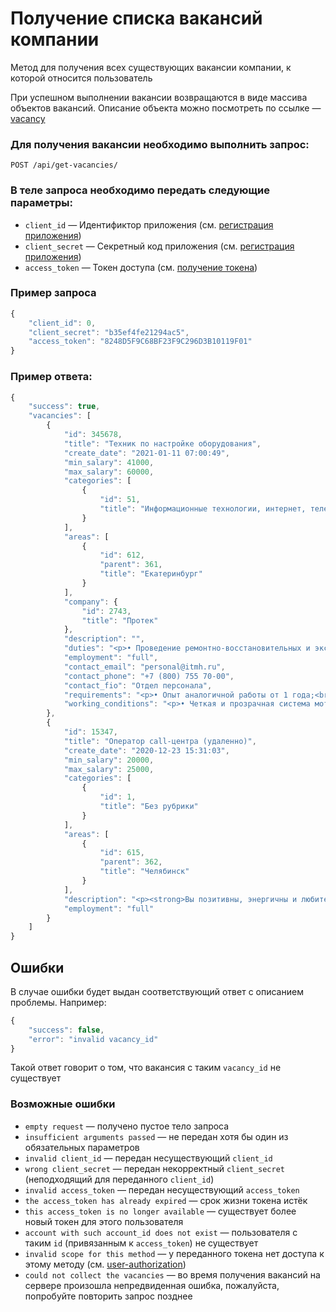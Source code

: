 # Получение списка вакансий компании

Метод для получения всех существующих вакансии компании, к которой относится пользователь

При успешном выполнении вакансии возвращаются в виде массива объектов вакансий. Описание объекта можно посмотреть по ссылке — [vacancy](https://github.com/len0xx/career-api/blob/main/docs/vacancy.md)

### Для получения вакансии необходимо выполнить запрос:
```
POST /api/get-vacancies/
```

### В теле запроса необходимо передать следующие параметры:
* `client_id` — Идентификтор приложения (см. [регистрация приложения](https://xn--80adjbxl0aeb4ii6a.xn--p1ai/wp-admin/admin.php?page=apps))
* `client_secret` — Секретный код приложения (см. [регистрация приложения](https://xn--80adjbxl0aeb4ii6a.xn--p1ai/wp-admin/admin.php?page=apps))
* `access_token` — Токен доступа (см. [получение токена](https://github.com/len0xx/career-api/blob/main/docs/auth.md))

### Пример запроса
```javascript
{
    "client_id": 0,
    "client_secret": "b35ef4fe21294ac5",
    "access_token": "8248D5F9C68BF23F9C296D3B10119F01"
}
```

### Пример ответа:
```javascript
{
    "success": true,
    "vacancies": [
        {
            "id": 345678,
            "title": "Техник по настройке оборудования",
            "create_date": "2021-01-11 07:00:49",
            "min_salary": 41000,
            "max_salary": 60000,
            "categories": [
                {
                    "id": 51,
                    "title": "Информационные технологии, интернет, телеком"
                }
            ],
            "areas": [
                {
                    "id": 612,
                    "parent": 361,
                    "title": "Екатеринбург"
                }
            ],
            "company": {
                "id": 2743,
                "title": "Протек"
            },
            "description": "",
            "duties": "<p>• Проведение ремонтно-восстановительных и эксплуатационных работ на линиях связи и оборудовании клиентов (ПК, маршрутизаторы и пр.) в установленный регламентом срок и в соответствии с принятыми нормами эксплуатации объектов связи;<br \/>\n• Дежурства по заранее утвержденному графику.<\/p>\n",
            "employment": "full",
            "contact_email": "personal@itmh.ru",
            "contact_phone": "+7 (800) 755 70-00",
            "contact_fio": "Отдел персонала",
            "requirements": "<p>• Опыт аналогичной работы от 1 года;<br \/>\n• Уверенное владение контрольно-измерительными приборами для диагностики неисправностей на медных и оптических линиях связи;<br \/>\n• Знание модели OSI, технологии Ethernet, Wi-Fi, сетевых настроек различных операционных систем;<br \/>\n• Обязательно понимание принципов и особенностей работы сервисов: DNS, VPN, HTTP, SMTP, IMAP, POP3;<br \/>\n• Умение настраивать маршрутизаторы различных производителей;<br \/>\n• Владение технологией монтажа UTP (желательно ВОК).<\/p>\n",
            "working_conditions": "<p>• Четкая и прозрачная система мотивации: оклад + KPI. На испытательный срок заработная плата 35 000 руб., после испытательного срока доход от 41 000 руб. + компенсация ГСМ и амортизации автомобиля. Дополнительно оплачиваются сверхурочные работы и дежурства.<br \/>\n• График работы: 5\/2, 10.00 -19.00, присутствуют дежурства по заранее установленному графику;<br \/>\n• Разъездной характер работ;<br \/>\n• Предоставляется рабочая одежда и все необходимые инструменты, материалы.<\/p>\n"
        },
        {
            "id": 15347,
            "title": "Оператор call-центра (удаленно)",
            "create_date": "2020-12-23 15:31:03",
            "min_salary": 20000,
            "max_salary": 25000,
            "categories": [
                {
                    "id": 1,
                    "title": "Без рубрики"
                }
            ],
            "areas": [
                {
                    "id": 615,
                    "parent": 362,
                    "title": "Челябинск"
                }
            ],
            "description": "<p><strong>Вы позитивны, энергичны и любите общаться с людьми?<\/strong><\/p> <p><strong>Вам нужна стабильность и уверенность в завтрашнем дне?<\/strong><\/p> <p><strong>Сотрудник call-центра – это голос компании и им можете стать именно Вы!<\/strong><\/p> <p><strong>Чем Вам предстоит заниматься:<\/strong><\/p> <ul> <li>Принимать звонки и консультировать клиентов сервисов «ЗдравСити» и «Моё здоровье»<\/li> <li>Регистрировать заказы<\/li> <li>Совершать исходящие звонки (аптеки-партнеры и клиенты сервиса «ЗдравСити»)<\/li> <li>Взаимодействовать с сотрудниками смежных подразделений<\/li> <\/ul> <p><strong>Эта вакансия для Вас, если Вы:<\/strong><\/p> <ul> <li>Обладаете грамотной речью<\/li> <li>Готовы работать в режиме многозадачности и многофункциональности<\/li> <li>Можете работать на дому (есть компьютер, интернет и гарнитура)<\/li> <\/ul> <p><strong>Мы предлагаем Вам:<\/strong><\/p> <ul> <li>График работы 2\/2 с 9.00 до 21.00<\/li> <li>Интересные и масштабные задачи в стабильной, быстроразвивающейся компании<\/li> <li>Привлекательную заработную плату<\/li> <li>Заботу о вашем здоровье: ДМС страхование, скидки на медицинскую продукцию для вас и ваших близких.<\/li> <li>Сильную и дружную команду профессионалов, готовых делиться опытом<\/li> <li>Поддержку на старте, у вас будет наставник, который поможет влиться в работу<\/li> <li>Демократичное общение с руководителями, которые поощряют вашу инициативу<\/li> <li>Индивидуальную систему обучения<\/li> <li>Планирование карьеры —сотрудники компании имеют возможность профессионального и карьерного развития<\/li> <li>Насыщенную корпоративную жизнь, Вы сможете участвовать в тематических праздниках, а также присоединиться к спортивному движению<\/li> <\/ul> <p><strong>Присоединяйтесь к команде «ПРОТЕК» и перед Вами откроется мир профессиональных возможностей, интересных задач и ярких достижений!<\/strong><\/p> <p> <\/p>",
            "employment": "full"
        }
    ]
}
```

## Ошибки

В случае ошибки будет выдан соответствующий ответ с описанием проблемы. Например:
```javascript
{
    "success": false,
    "error": "invalid vacancy_id"
}
```
Такой ответ говорит о том, что вакансия с таким `vacancy_id` не существует

### Возможные ошибки
* `empty request` — получено пустое тело запроса
* `insufficient arguments passed` — не передан хотя бы один из обязательных параметров
* `invalid client_id` — передан несуществующий `client_id`
* `wrong client_secret` — передан некорректный `client_secret` (неподходящий для переданного `client_id`)
* `invalid access_token` — передан несуществующий `access_token`
* `the access_token has already expired` — срок жизни токена истёк
* `this access_token is no longer available` — существует более новый токен для этого пользователя
* `account with such account_id does not exist` — пользователя с таким `id` (привязанным к `access_token`) не существует
* `invalid scope for this method` — у переданного токена нет доступа к этому методу (см. [user-authorization](https://github.com/len0xx/career-api/blob/main/docs/user-authorization.md#%D0%B2%D0%BE%D0%B7%D0%BC%D0%BE%D0%B6%D0%BD%D1%8B%D0%B5-%D0%B7%D0%BD%D0%B0%D1%87%D0%B5%D0%BD%D0%B8%D1%8F-scope))
* `could not collect the vacancies` — во время получения вакансий на сервере произошла непредвиденная ошибка, пожалуйста, попробуйте повторить запрос позднее
